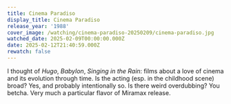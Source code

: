 ```yaml
---
title: Cinema Paradiso
display_title: Cinema Paradiso
release_year: '1988'
cover_image: /watching/cinema-paradiso-20250209/cinema-paradiso.jpg
watched_date: 2025-02-09T00:00:00.000Z
date: 2025-02-12T21:40:59.000Z
rewatch: false
---
```

I thought of _Hugo_, _Babylon_, _Singing in the Rain_: films about a love of cinema and its evolution through time. Is the acting (esp. in the childhood scene) broad? Yes, and probably intentionally so. Is there weird overdubbing? You betcha. Very much a particular flavor of Miramax release.
